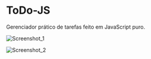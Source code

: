 # ToDo-JS
 Gerenciador prático de tarefas feito em JavaScript puro. 

![Screenshot_1](https://user-images.githubusercontent.com/59836341/93003986-9f128500-f519-11ea-9f36-f8b38f89af3d.png)

![Screenshot_2](https://user-images.githubusercontent.com/59836341/93004004-b5b8dc00-f519-11ea-847e-bc718e2b4c76.png)

